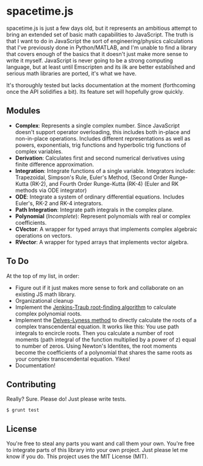 # spacetime.js

spacetime.js is just a few days old, but it represents an ambitious attempt to bring an extended set of basic math capabilities to JavaScript. The truth is that I want to do in JavaScript the sort of engineering/physics calculations that I've previously done in Python/MATLAB, and I'm unable to find a library that covers enough of the basics that it doesn't just make more sense to write it myself. JavaScript is never going to be a strong computing language, but at least until Emscripten and its ilk are better established and serious math libraries are ported, it's what we have.

It's thoroughly tested but lacks documentation at the moment (forthcoming once the API solidifies a bit). Its feature set will hopefully grow quickly.

## Modules

- **Complex**: Represents a single complex number. Since JavaScript doesn't support operator overloading, this includes both in-place and non-in-place operations. Includes different representations as well as powers, exponentials, trig functions and hyperbolic trig functions of complex variables.
- **Derivation**: Calculates first and second numerical derivatives using finite difference approximation.
- **Integration**: Integrate functions of a single variable. Integrators include: Trapezoidal, Simpson's Rule, Euler's Method, (Second Order Runge-Kutta (RK-2), and Fourth Order Runge-Kutta (RK-4) (Euler and RK methods via ODE integrator)
- **ODE**: Integrate a system of ordinary differential equations. Includes Euler's, RK-2 and RK-4 integrators.
- **Path Integration**: Integrate path integrals in the complex plane.
- **Polynomial** (_Incomplete_): Represent polynomials with real or complex coefficients.
- **CVector**: A wrapper for typed arrays that implements complex algebraic operations on vectors.
- **RVector**: A wrapper for typed arrays that implements vector algebra.

## To Do

At the top of my list, in order:

- Figure out if it just makes more sense to fork and collaborate on an existing JS math library.
- Organizational cleanup
- Implement the [Jenkins-Traub root-finding algorithm](http://en.wikipedia.org/wiki/Jenkins%E2%80%93Traub_algorithm) to calculate complex polynomial roots.
- Implement the [Delves-Lyness method](http://www.ams.org/journals/mcom/1967-21-100/S0025-5718-1967-0228165-4/) to directly calculate the roots of a complex transcendental equation. It works like this: You use path integrals to encircle roots. Then you calculate a number of root moments (path integral of the function multiplied by a power of z) equal to number of zeros. Using Newton's Identites, the root moments become the coefficients of a polynomial that shares the same roots as your complex transcendental equation. Yikes!
- Documentation!

## Contributing

Really? Sure. Please do! Just please write tests.

    $ grunt test

## License

You're free to steal any parts you want and call them your own. You're free to integrate parts of this library into your own project. Just please let me know if you do. This project uses the MIT License (MIT).
